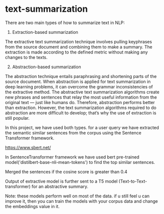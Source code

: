 # text-summarization
There are two main types of how to summarize text in NLP:
1) Extraction-based summarization

The extractive text summarization technique involves pulling keyphrases from the source document and combining them to make a summary. The extraction is made according to the defined metric without making any changes to the texts.

2) Abstraction-based summarization

The abstraction technique entails paraphrasing and shortening parts of the source document. When abstraction is applied for text summarization in deep learning problems, it can overcome the grammar inconsistencies of the extractive method.
The abstractive text summarization algorithms create new phrases and sentences that relay the most useful information from the original text — just like humans do.
Therefore, abstraction performs better than extraction. However, the text summarization algorithms required to do abstraction are more difficult to develop; that’s why the use of extraction is still popular.

In this project, we have used both types.
for a user query we have extracted the semantic similar sentences from the corpus using the Sentence Transformer framework.

https://www.sbert.net/

In SentenceTransformer framework we have used bert pre-trained model('distilbert-base-nli-mean-tokens') to find the top similar sentences.

Merged the sentences if the cosine score is greater than 0.4

Output of extractive model is further sent to a T5 model (Text-to-Text-transformer) for an abstractive summary.

Note: these models perform well on most of the data. if u still feel u can improve it, then you can train the models with your corpus data and change the embeddings value in it.

